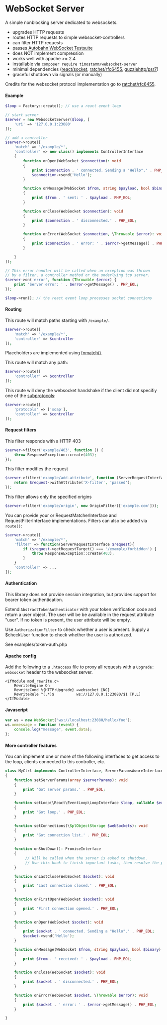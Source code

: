 # WebSocket Server

A simple nonblocking server dedicated to websockets.

- upgrades HTTP requests
- routes HTTP requests to simple websocket-controllers
- can filter HTTP requests
- passes [Autobahn WebSocket Testsuite](https://htmlpreview.github.io/?https://github.com/timostamm/websocket-server/master/autobahn-test/reports/complete/index.html)
- does NOT implement compression
- works well with apache >= 2.4
- installable via `composer require timostamm/websocket-server`
- minimal dependencies ([react/socket](https://packagist.org/packages/react/socket), [ratchet/rfc6455](https://packagist.org/packages/ratchet/rfc6455), [guzzlehttp/psr7](https://packagist.org/packages/guzzlehttp/psr7))
- graceful shutdown via signals (or manually) 

Credits for the websocket protocol implementation go to [ratchet/rfc6455](https://github.com/ratchetphp/RFC6455).


#### Example

```php
$loop = Factory::create(); // use a react event loop

// start server
$server = new WebsocketServer($loop, [
    'uri' => '127.0.0.1:23080'
]);

// add a controller 
$server->route([
    'match' => '/example/*',
    'controller' => new class() implements ControllerInterface
    {
        function onOpen(WebSocket $connection): void
        {
            print $connection . ' connected. Sending a "Hello".' . PHP_EOL;
            $connection->send('Hello');
        }

        function onMessage(WebSocket $from, string $payload, bool $binary): void
        {
            print $from . ' sent: ' . $payload . PHP_EOL;
        }

        function onClose(WebSocket $connection): void
        {
            print $connection . ' disconnected.' . PHP_EOL;
        }

        function onError(WebSocket $connection, \Throwable $error): void
        {
            print $connection . ' error: ' . $error->getMessage() . PHP_EOL;
        }

    }
]);

// This error handler will be called when an exception was thrown
// by a filter, a controller method or the underlying tcp server.
$server->on('error', function (Throwable $error) {
    print 'Server error: ' . $error->getMessage() . PHP_EOL;
});

$loop->run(); // the react event loop processes socket connections
```


#### Routing 

This route will match paths starting with `/example/`. 
```php
$server->route([
    'match' => '/example/*',
    'controller' => $controller
]);
```
Placeholders are implemented using [fnmatch()](http://php.net/manual/en/function.fnmatch.php).

This route will match any path:
```php
$server->route([
    'controller' => $controller
]);
```

This route will deny the websocket handshake if the client did not specifiy one 
of the [subprotocols](https://developer.mozilla.org/en-US/docs/Web/API/WebSockets_API/Writing_WebSocket_servers#Miscellaneous):
```php
$server->route([
    'protocols' => ['soap'],
    'controller' => $controller
]);
```



#### Request filters
This filter responds with a HTTP 403
```php
$server->filter('example/403', function () {
    throw ResponseException::create(403);
});
```

This filter modifies the request
```php
$server->filter('example/add-attribute', function (ServerRequestInterface $request) {
    return $request->withAttribute('X-filter', 'passed');
});
```

This filter allows only the specified origins
```php
$server->filter('example/origin', new OriginFilter(['example.com']));
```

You can provide your or RequestMatcherInterface and RequestFilterInterface
implementations. Filters can also be added via `route()`: 
```php
$server->route([
    'match' => '/example/*', 
    'filter' => function(ServerRequestInterface $request){
        if ($request->getRequestTarget() === '/example/forbidden') {
            throw ResponseException::create(403);
        }
    }
    'controller' => ...
]);
```




#### Authentication

This library does not provide session integration, but provides support for 
bearer token authentication.  

Extend `AbstractTokenAuthenticator` with your token verification code and
return a user object. The user will be be available in the request attribute
"user". If no token is present, the user attribute will be empty.
 
Use `AuthorizationFilter` to check whether a user is present. Supply a 
$checkUser function to check whether the user is authorized. 

See examples/token-auth.php



#### Apache config
Add the following to a `.htaccess` file to proxy all requests with a `Upgrade: websocket` header to the websocket server.
```
<IfModule mod_rewrite.c>
    RewriteEngine On
    RewriteCond %{HTTP:Upgrade} =websocket [NC]
    RewriteRule ^(.*)$          ws://127.0.0.1:23080/$1 [P,L]
</IfModule>
```


#### Javascript

```javascript
var ws = new WebSocket("ws://localhost:23080/hello/foo");
ws.onmessage = function (event) {
    console.log("message", event.data);
};
```


#### More controller features

You can implement one or more of the following interfaces to get access to the loop, 
clients connected to this controller, etc.

```php
class MyCtrl implements ControllerInterface, ServerParamsAwareInterface, LoopAwareInterface ConnectionListAwareInterface, OnShutDownInterface, OnLastCloseInterface, OnFirstOpenInterface
{
    function setServerParams(array $serverParams): void
    {
        print 'Got server params.' . PHP_EOL;
    }

    function setLoop(\React\EventLoop\LoopInterface $loop, callable $exceptionHandler): void
    {
        print 'Got loop.' . PHP_EOL;
    }

    function setConnections(\SplObjectStorage $webSockets): void
    {
        print 'Got connection list.' . PHP_EOL;
    }
    
    function onShutDown(): PromiseInterface
    {
         // Will be called when the server is asked to shutdown.
         // Use this hook to finish important tasks, then resolve the promise.
    }

    function onLastClose(WebSocket $socket): void
    {
        print 'Last connection closed.' . PHP_EOL;
    }

    function onFirstOpen(WebSocket $socket): void
    {
        print 'First connection opened.' . PHP_EOL;
    }

    function onOpen(WebSocket $socket): void
    {
        print $socket . ' connected. Sending a "Hello".' . PHP_EOL;
        $socket->send('Hello');
    }

    function onMessage(WebSocket $from, string $payload, bool $binary): void
    {
        print $from . ' received: ' . $payload . PHP_EOL;
    }

    function onClose(WebSocket $socket): void
    {
        print $socket . ' disconnected.' . PHP_EOL;
    }

    function onError(WebSocket $socket, \Throwable $error): void
    {
        print $socket . ' error: ' . $error->getMessage() . PHP_EOL;
    }

}
```